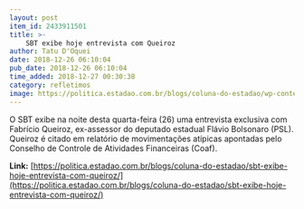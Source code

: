 ```yaml
---
layout: post
item_id: 2433911501
title: >-
    SBT exibe hoje entrevista com Queiroz
author: Tatu D'Oquei
date: 2018-12-26 06:10:04
pub_date: 2018-12-26 06:10:04
time_added: 2018-12-27 00:30:38
category: refletimos
image: https://politica.estadao.com.br/blogs/coluna-do-estadao/wp-content/uploads/sites/352/2018/09/FLAVIO-BOLSONARO-11.jpg
---
```


O SBT exibe na noite desta quarta-feira (26) uma entrevista exclusiva com Fabrício Queiroz, ex-assessor do deputado estadual Flávio Bolsonaro (PSL). Queiroz é citado em relatório de movimentações atípicas apontadas pelo Conselho de Controle de Atividades Financeiras (Coaf).

**Link:** [https://politica.estadao.com.br/blogs/coluna-do-estadao/sbt-exibe-hoje-entrevista-com-queiroz/](https://politica.estadao.com.br/blogs/coluna-do-estadao/sbt-exibe-hoje-entrevista-com-queiroz/)

